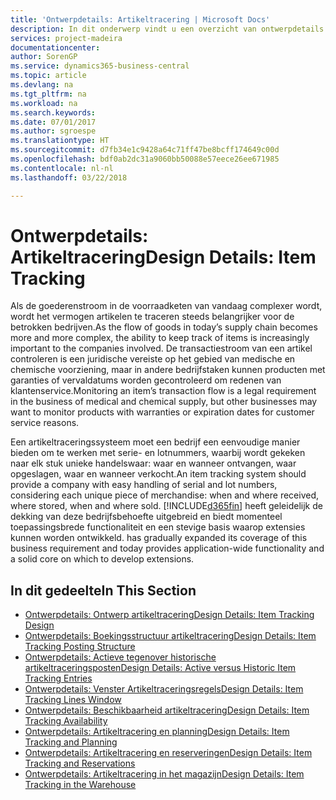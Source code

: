 ```yaml
---
title: 'Ontwerpdetails: Artikeltracering | Microsoft Docs'
description: In dit onderwerp vindt u een overzicht van ontwerpdetails voor artikeltracering.
services: project-madeira
documentationcenter: 
author: SorenGP
ms.service: dynamics365-business-central
ms.topic: article
ms.devlang: na
ms.tgt_pltfrm: na
ms.workload: na
ms.search.keywords: 
ms.date: 07/01/2017
ms.author: sgroespe
ms.translationtype: HT
ms.sourcegitcommit: d7fb34e1c9428a64c71ff47be8bcff174649c00d
ms.openlocfilehash: bdf0ab2dc31a9060bb50088e57eece26ee671985
ms.contentlocale: nl-nl
ms.lasthandoff: 03/22/2018

---
```

# <a name="design-details-item-tracking"></a><span data-ttu-id="f255d-103">Ontwerpdetails: Artikeltracering</span><span class="sxs-lookup"><span data-stu-id="f255d-103">Design Details: Item Tracking</span></span>
<span data-ttu-id="f255d-104">Als de goederenstroom in de voorraadketen van vandaag complexer wordt, wordt het vermogen artikelen te traceren steeds belangrijker voor de betrokken bedrijven.</span><span class="sxs-lookup"><span data-stu-id="f255d-104">As the flow of goods in today’s supply chain becomes more and more complex, the ability to keep track of items is increasingly important to the companies involved.</span></span> <span data-ttu-id="f255d-105">De transactiestroom van een artikel controleren is een juridische vereiste op het gebied van medische en chemische voorziening, maar in andere bedrijfstaken kunnen producten met garanties of vervaldatums worden gecontroleerd om redenen van klantenservice.</span><span class="sxs-lookup"><span data-stu-id="f255d-105">Monitoring an item’s transaction flow is a legal requirement in the business of medical and chemical supply, but other businesses may want to monitor products with warranties or expiration dates for customer service reasons.</span></span>  

<span data-ttu-id="f255d-106">Een artikeltraceringssysteem moet een bedrijf een eenvoudige manier bieden om te werken met serie- en lotnummers, waarbij wordt gekeken naar elk stuk unieke handelswaar: waar en wanneer ontvangen, waar opgeslagen, waar en wanneer verkocht.</span><span class="sxs-lookup"><span data-stu-id="f255d-106">An item tracking system should provide a company with easy handling of serial and lot numbers, considering each unique piece of merchandise: when and where received, where stored, when and where sold.</span></span> [!INCLUDE[d365fin](includes/d365fin_md.md)]<span data-ttu-id="f255d-107"> heeft geleidelijk de dekking van deze bedrijfsbehoefte uitgebreid en biedt momenteel toepassingsbrede functionaliteit en een stevige basis waarop extensies kunnen worden ontwikkeld.</span><span class="sxs-lookup"><span data-stu-id="f255d-107"> has gradually expanded its coverage of this business requirement and today provides application-wide functionality and a solid core on which to develop extensions.</span></span>  

## <a name="in-this-section"></a><span data-ttu-id="f255d-108">In dit gedeelte</span><span class="sxs-lookup"><span data-stu-id="f255d-108">In This Section</span></span>  
* [<span data-ttu-id="f255d-109">Ontwerpdetails: Ontwerp artikeltracering</span><span class="sxs-lookup"><span data-stu-id="f255d-109">Design Details: Item Tracking Design</span></span>](design-details-item-tracking-design.md)  
* [<span data-ttu-id="f255d-110">Ontwerpdetails: Boekingsstructuur artikeltracering</span><span class="sxs-lookup"><span data-stu-id="f255d-110">Design Details: Item Tracking Posting Structure</span></span>](design-details-item-tracking-posting-structure.md)  
* [<span data-ttu-id="f255d-111">Ontwerpdetails: Actieve tegenover historische artikeltraceringsposten</span><span class="sxs-lookup"><span data-stu-id="f255d-111">Design Details: Active versus Historic Item Tracking Entries</span></span>](design-details-active-versus-historic-item-tracking-entries.md)  
* [<span data-ttu-id="f255d-112">Ontwerpdetails: Venster Artikeltraceringsregels</span><span class="sxs-lookup"><span data-stu-id="f255d-112">Design Details: Item Tracking Lines Window</span></span>](design-details-item-tracking-lines-window.md)  
* [<span data-ttu-id="f255d-113">Ontwerpdetails: Beschikbaarheid artikeltracering</span><span class="sxs-lookup"><span data-stu-id="f255d-113">Design Details: Item Tracking Availability</span></span>](design-details-item-tracking-availability.md)  
* [<span data-ttu-id="f255d-114">Ontwerpdetails: Artikeltracering en planning</span><span class="sxs-lookup"><span data-stu-id="f255d-114">Design Details: Item Tracking and Planning</span></span>](design-details-item-tracking-and-planning.md)  
* [<span data-ttu-id="f255d-115">Ontwerpdetails: Artikeltracering en reserveringen</span><span class="sxs-lookup"><span data-stu-id="f255d-115">Design Details: Item Tracking and Reservations</span></span>](design-details-item-tracking-and-reservations.md)  
* [<span data-ttu-id="f255d-116">Ontwerpdetails: Artikeltracering in het magazijn</span><span class="sxs-lookup"><span data-stu-id="f255d-116">Design Details: Item Tracking in the Warehouse</span></span>](design-details-item-tracking-in-the-warehouse.md)

